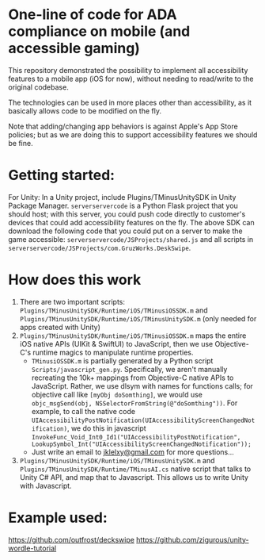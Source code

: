 # One-line of code for ADA compliance on mobile (and accessible gaming)

This repository demonstrated the possibility to implement all accessibility features to a mobile app (iOS for now), without needing to read/write to the original codebase.

The technologies can be used in more places other than accessibility, as it basically allows code to be modified on the fly.

Note that adding/changing app behaviors is against Apple's App Store policies; but as we are doing this to support accessibility features we should be fine.


# Getting started:
For Unity: In a Unity project, include Plugins/TMinusUnitySDK in Unity Package Manager.
`serverservercode` is a Python Flask project that you should host; with this server, you could push code directly to customer's devices that could add accessibility features on the fly.
The above SDK can download the following code that you could put on a server to make the game accessible: `serverservercode/JSProjects/shared.js` and all scripts in `serverservercode/JSProjects/com.GruzWorks.DeskSwipe`.


# How does this work
1. There are two important scripts: `Plugins/TMinusUnitySDK/Runtime/iOS/TMinusiOSSDK.m` and `Plugins/TMinusUnitySDK/Runtime/iOS/TMinusUnitySDK.m` (only needed for apps created with Unity)
2. `Plugins/TMinusUnitySDK/Runtime/iOS/TMinusiOSSDK.m` maps the entire iOS native APIs (UIKit & SwiftUI) to JavaScript, then we use Objective-C's runtime magics to manipulate runtime properties.
    - `TMinusiOSSDK.m` is partially generated by a Python script `Scripts/javascript_gen.py`. Specifically, we aren't manually recreating the 10k+ mappings from Objective-C native APIs to JavaScript. Rather, we use dlsym with names for functions calls; for objective call like `[myObj doSomthing]`, we would use `objc_msgSend(obj, NSSelectorFromString(@"doSomthing"))`. For example, to call the native code `UIAccessibilityPostNotification(UIAccessibilityScreenChangedNotification)`, we do this in javascript `InvokeFunc_Void_Int0_Id1("UIAccessibilityPostNotification", LookupSymbol_Int("UIAccessibilityScreenChangedNotification"));`
    - Just write an email to jklelxy@gmail.com for more questions...
3. `Plugins/TMinusUnitySDK/Runtime/iOS/TMinusUnitySDK.m` and `Plugins/TMinusUnitySDK/Runtime/TMinusAI.cs` native script that talks to Unity C# API, and map that to Javascript. This allows us to write Unity with Javascript.

# Example used:
https://github.com/outfrost/deckswipe
https://github.com/zigurous/unity-wordle-tutorial
